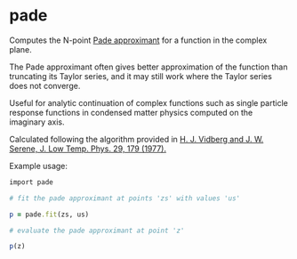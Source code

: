# pade
Computes the N-point [Pade approximant](https://en.wikipedia.org/wiki/Pad%C3%A9_approximant) for a function in the complex plane. 

The Pade approximant often gives better approximation of the function than truncating its Taylor series, and it may still work where the Taylor series does not converge.

Useful for analytic continuation of complex functions such as single particle response functions in condensed matter physics computed on the imaginary axis.

Calculated following the algorithm provided in [H. J. Vidberg and J. W. Serene, J. Low Temp. Phys. 29,
179 (1977).](https://link.springer.com/article/10.1007%2FBF00655090)

Example usage:
```ruby
import pade

# fit the pade approximant at points 'zs' with values 'us'

p = pade.fit(zs, us)    

# evaluate the pade approximant at point 'z'

p(z)
```
